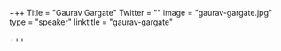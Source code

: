 +++
Title = "Gaurav Gargate"
Twitter = ""
image = "gaurav-gargate.jpg"
type = "speaker"
linktitle = "gaurav-gargate"

+++


